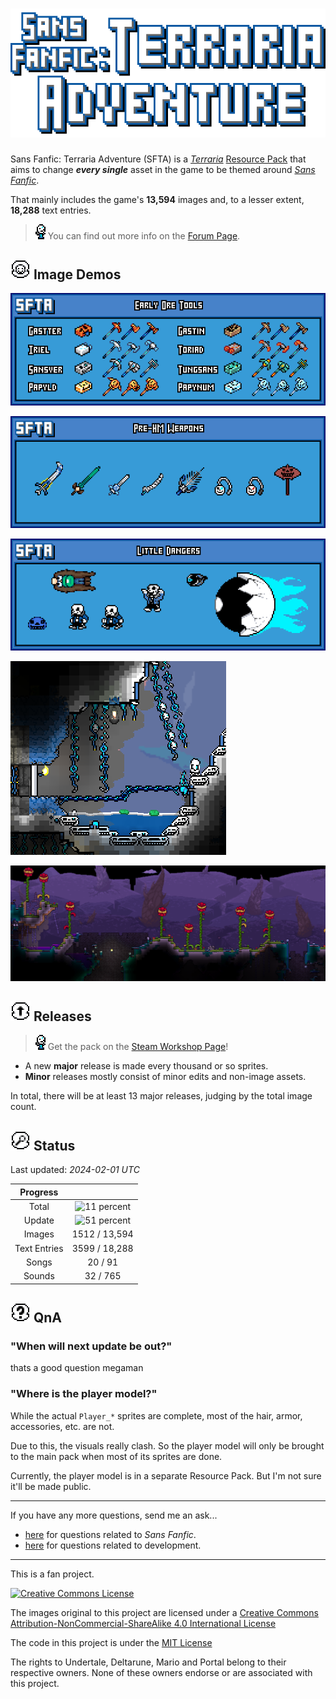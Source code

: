# ![Sans Fanfic: Terraria Adventure](.github/images/gh-logo.png)

Sans Fanfic: Terraria Adventure (SFTA) is a [_Terraria_] [Resource Pack] that
aims to change _**every single**_ asset in the game
to be themed around [_Sans Fanfic_].

That mainly includes the game's **13,594** images and,
to a lesser extent, **18,288** text entries.

> ![info](.github/images/thyme.png)
> You can find out more info on the [Forum Page].

## ![icon](.github/images/icon-images.png) Image Demos

![demo of early ore tools](.github/images/tool-demo.png)

![demo of some pre-hardmode weapons](.github/images/weapon-demo.png)

![demo of some pre-hardmode enemies](.github/images/enemy-demo.png)

![snapshot of a forest pond](.github/images/purity.png)

![snapshot a corruption biome](.github/images/corruption.png)

## ![icon](.github/images/icon-releases.png) Releases

> ![info](.github/images/thyme.png)
> Get the pack on the [Steam Workshop Page]!

- A new **major** release is made every thousand or so sprites.
- **Minor** releases mostly consist of minor edits and non-image assets.

In total, there will be at least 13 major releases,
judging by the total image count.

## ![icon](.github/images/icon-status.png) Status

<!--@region FileCount-->
Last updated: _2024-02-01 UTC_

| Progress     |                                             |
|:------------:|:-------------------------------------------:|
| Total        | ![11 percent](https://geps.dev/progress/11) |
| Update       | ![51 percent](https://geps.dev/progress/51) |
| Images       | 1512 / 13,594                               |
| Text Entries | 3599 / 18,288                               |
| Songs        | 20 / 91                                     |
| Sounds       | 32 / 765                                    |
<!--@end-region-->

## ![icon](.github/images/icon-other.png) QnA

### "When will next update be out?"

thats a good question megaman

### "Where is the player model?"

While the actual `Player_*` sprites are complete,
most of the hair, armor, accessories, etc. are not.

Due to this, the visuals really clash.
So the player model will only be brought to the main pack
when most of its sprites are done.

Currently, the player model is in a separate Resource Pack.
But I'm not sure it'll be made public.

---

If you have any more questions, send me an ask...

- [here](sans-fanfic.tumblr.com/ask) for questions related to _Sans Fanfic_.
- [here](tey-dev.tumblr.com/ask) for questions related to development.

---

This is a fan project.

[![Creative Commons License](https://i.creativecommons.org/l/by-nc-sa/4.0/88x31.png)](http://creativecommons.org/licenses/by-nc-sa/4.0/)

The images original to this project are licensed under a
[Creative Commons Attribution-NonCommercial-ShareAlike 4.0 International License]

The code in this project is under the [MIT License]

The rights to Undertale, Deltarune, Mario and Portal
belong to their respective owners.
None of these owners endorse or are associated with this project.

<!-- References -->

[_Terraria_]: https://terraria.org/
[Resource Pack]: https://terraria.wiki.gg/wiki/Resource_Pack
[_Sans Fanfic_]: sans-fanfic.tumblr.com
[Forum Page]: https://forums.terraria.org/index.php?threads/sans-fanfic-terraria-adventure.113654/#post-275484
[Steam Workshop Page]: https://steamcommunity.com/sharedfiles/filedetails/?id=3006001590
[MIT License]: https://github.com/ThEnderYoshi/sf-terraria-adventure/blob/main/LICENSE
[Creative Commons Attribution-NonCommercial-ShareAlike 4.0 International License]: http://creativecommons.org/licenses/by-nc-sa/4.0/
